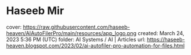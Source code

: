# Haseeb Mir

cover: https://raw.githubusercontent.com/haseeb-heaven/AIAutoFilerPro/main/resources/app_logo.png
created: March 24, 2023 5:36 PM (UTC)
folder: AI Systems / AI | Articles
url: https://haseeb-heaven.blogspot.com/2023/02/ai-autofiler-pro-automation-for-files.html